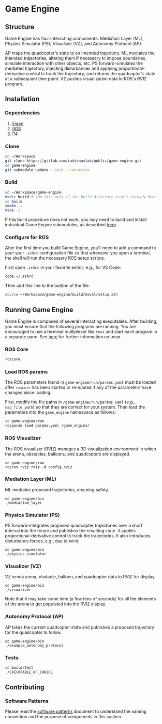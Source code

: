# Game Engine
## Structure
Game Engine has four interacting components: Mediation Layer (ML),
Physics Simulator (PS), Visualizer (VZ), and Autonomy Protocol (AP). 

AP maps the quadcopter's state to an intended trajectory. ML mediates the
intended trajectories, altering them if necessary to impose boundaries,
simulate interaction with other objects, etc.  PS forward-simulates the
mediated trajectory, injecting disturbances and applying
proportional-derivative control to track the trajectory, and returns the
quadcopter's state at a subsequent time point. VZ pushes visualization data to
ROS's RVIZ program.

## Installation
### Dependencies
1. [Eigen](https://eigen.tuxfamily.org)
2. [ROS](http://www.ros.org)
3. [P4](https://gitlab.com/radionavlab/public/p4)

### Clone
```bash
cd ~/Workspace
git clone https://gitlab.com/radionavlab/public/game-engine.git
cd game-engine
git submodule update --init --recursive
```

### Build
```bash
cd ~/Workspace/game-engine
mkdir build # (do this only if the build directory hasn't already been created)
cd build
cmake ..
make -j
```
If this build procedure does not work, you may need to build and install individual Game Engine submodules, as described [here](build_from_scratch.md). 

### Configure for ROS
After the first time you build Game Engine, you'll need to add a command
to your your `.zshrc` configuration file so that whenever you open a terminal,
the shell will run the necessary ROS setup scripts.

First open `.zshrc` in your favorite editor; e.g., for VS Code:
```bash
code ~/.zshrc
```
Then add this line to the bottom of the file:
```bash
source ~/Workspace/game-engine/build/devel/setup.zsh
```

## Running Game Engine
Game Engine is composed of several interacting executables. After building, you
must ensure that the following programs are running. You are encouraged to use
a terminal multiplexer like `tmux` and start each program in a separate pane. See
[here](tmux/README.md) for further information on tmux.

### ROS Core
```bash
roscore
```

### Load ROS params
The ROS parameters found in `game-engine/run/params.yaml` must be loaded after
`roscore` has been started or re-loaded if any of the parameters have changed
since loading.

First, modify the file paths in `/game-engine/run/params.yaml` (e.g.,
`map_file_path`) so that they are correct for your system.  Then load the
parameters into the `game_engine` namespace as follows:
```bash
cd game-engine/run
rosparam load params.yaml /game_engine/
```

### ROS Visualizer
The ROS visualizer (RVIZ) manages a 3D visualization environment in which the
arena, obstacles, balloons, and quadcopters are displayed.
```
cd game-engine/run
rosrun rviz rviz -d config.rviz
```

### Mediation Layer (ML)
ML mediates proposed trajectories, ensuring safety.
```
cd game-engine/bin
./mediation_layer
```

### Physics Simulator (PS)
PS forward-integrates proposed quadcopter trajectories over
a short interval into the future and publishes the resulting state.  It
applies proportional-derivative control to track the trajectories.  It also
introduces disturbance forces, e.g., due to wind.
```
cd game-engine/bin
./physics_simulator
```

### Visualizer (VZ)
VZ sends arena, obstacle, balloon, and quadcopter data to RVIZ for display.
```
cd game-engine/bin
./visualizer
```
Note that it may take some time (a few tens of seconds) for all the elements of
the arena to get populated into the RVIZ display.

### Autonomy Protocol (AP)
AP takes the current quadcopter state and publishes a proposed trajectory for
the quadcopter to follow.
```
cd game-engine/bin
./example_autonomy_protocol
```

### Tests
```bash
cd build/test
./EXECUTABLE_OF_CHOICE
```

## Contributing
### Software Patterns
Please read the [software patterns](doc/software-patterns.md) document to
understand the naming convention and the purpose of components in this system.

